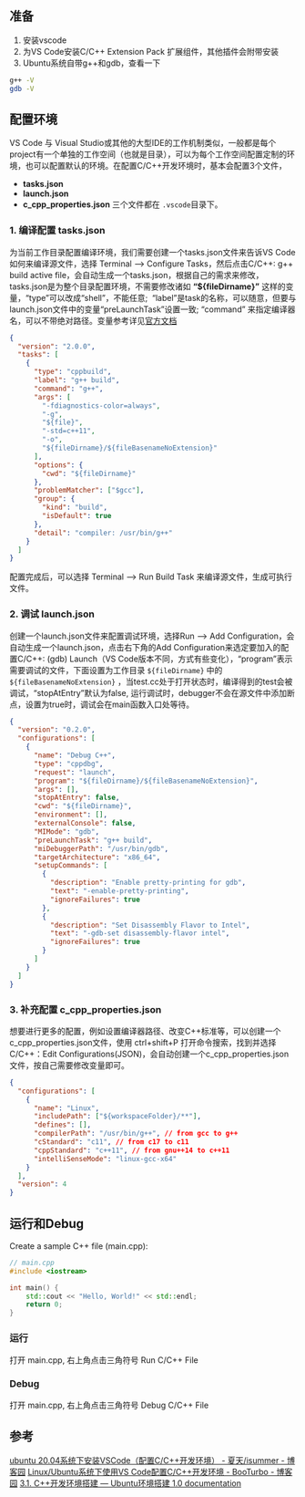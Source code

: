 
## 准备

1. 安装vscode
2. 为VS Code安装C/C++ Extension Pack 扩展组件，其他插件会附带安装
3. Ubuntu系统自带g++和gdb，查看一下
```sh
g++ -V
gdb -V
```

## 配置环境

VS Code 与 Visual Studio或其他的大型IDE的工作机制类似，一般都是每个project有一个单独的工作空间（也就是目录），可以为每个工作空间配置定制的环境，也可以配置默认的环境。在配置C/C++开发环境时，基本会配置3个文件，
- **tasks.json**
- **launch.json**
- **c_cpp_properties.json**
三个文件都在 `.vscode`目录下。

### 1. 编译配置 tasks.json 

为当前工作目录配置编译环境，我们需要创建一个tasks.json文件来告诉VS Code如何来编译源文件，选择 Terminal --> Configure Tasks，然后点击C/C++: g++ build active file，会自动生成一个tasks.json，根据自己的需求来修改，tasks.json是为整个目录配置环境，不需要修改诸如 **“${fileDirname}”** 这样的变量，“type”可以改成“shell”，不能任意;  “label”是task的名称，可以随意，但要与launch.json文件中的变量“preLaunchTask”设置一致; “command” 来指定编译器名，可以不带绝对路径。变量参考详见[官方文档](https://code.visualstudio.com/docs/editor/variables-reference)
```json
{
  "version": "2.0.0",
  "tasks": [
    {
      "type": "cppbuild",
      "label": "g++ build",
      "command": "g++",
      "args": [
        "-fdiagnostics-color=always",
        "-g",
        "${file}",
        "-std=c++11",
        "-o",
        "${fileDirname}/${fileBasenameNoExtension}"
      ],
      "options": {
        "cwd": "${fileDirname}"
      },
      "problemMatcher": ["$gcc"],
      "group": {
        "kind": "build",
        "isDefault": true
      },
      "detail": "compiler: /usr/bin/g++"
    }
  ]
}
```
配置完成后，可以选择 Terminal --> Run Build Task 来编译源文件，生成可执行文件。

### 2. 调试 launch.json

创建一个launch.json文件来配置调试环境，选择Run --> Add Configuration，会自动生成一个launch.json，点击右下角的Add Configuration来选定要加入的配置C/C++: (gdb) Launch（VS Code版本不同，方式有些变化），“program”表示需要调试的文件，下面设置为工作目录 `${fileDirname}` 中的 `${fileBasenameNoExtension}` ，当test.cc处于打开状态时，编译得到的test会被调试，“stopAtEntry”默认为false, 运行调试时，debugger不会在源文件中添加断点，设置为true时，调试会在main函数入口处等待。
```json
{
  "version": "0.2.0",
  "configurations": [
    {
      "name": "Debug C++",
      "type": "cppdbg",
      "request": "launch",
      "program": "${fileDirname}/${fileBasenameNoExtension}",
      "args": [],
      "stopAtEntry": false,
      "cwd": "${fileDirname}",
      "environment": [],
      "externalConsole": false,
      "MIMode": "gdb",
      "preLaunchTask": "g++ build",
      "miDebuggerPath": "/usr/bin/gdb",
      "targetArchitecture": "x86_64",
      "setupCommands": [
        {
          "description": "Enable pretty-printing for gdb",
          "text": "-enable-pretty-printing",
          "ignoreFailures": true
        },
        {
          "description": "Set Disassembly Flavor to Intel",
          "text": "-gdb-set disassembly-flavor intel",
          "ignoreFailures": true
        }
      ]
    }
  ]
}
```

### 3. 补充配置 c_cpp_properties.json

想要进行更多的配置，例如设置编译器路径、改变C++标准等，可以创建一个c_cpp_properties.json文件，使用 ctrl+shift+P 打开命令搜索，找到并选择C/C++：Edit Configurations(JSON)，会自动创建一个c_cpp_properties.json文件，按自己需要修改变量即可。

```json
{
  "configurations": [
    {
      "name": "Linux",
      "includePath": ["${workspaceFolder}/**"],
      "defines": [],
      "compilerPath": "/usr/bin/g++", // from gcc to g++
      "cStandard": "c11", // from c17 to c11
      "cppStandard": "c++11", // from gnu++14 to c++11
      "intelliSenseMode": "linux-gcc-x64"
    }
  ],
  "version": 4
}
```

## 运行和Debug

Create a sample C++ file (main.cpp):
```cpp
// main.cpp
#include <iostream>

int main() {
    std::cout << "Hello, World!" << std::endl;
    return 0;
}
```

### 运行

打开 main.cpp, 右上角点击三角符号 Run C/C++ File

### Debug 

打开 main.cpp, 右上角点击三角符号 Debug C/C++ File

## 参考

[ubuntu 20.04系统下安装VSCode（配置C/C++开发环境） - 夏天/isummer - 博客园](https://www.cnblogs.com/icmzn/p/16244665.html)
[Linux/Ubuntu系统下使用VS Code配置C/C++开发环境 - BooTurbo - 博客园](https://www.cnblogs.com/booturbo/p/17379178.html)
[3.1. C++开发环境搭建 — Ubuntu环境搭建 1.0 documentation](https://ubuntu-develop-document.readthedocs.io/en/latest/Ubuntu-develop/cplusplus.html#id5)